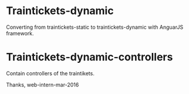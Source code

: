 # Traintickets-dynamic
Converting from traintickets-static to traintickets-dynamic with AnguarJS framework.

# Traintickets-dynamic-controllers
Contain controllers of the traintikets.

Thanks, 
web-intern-mar-2016
